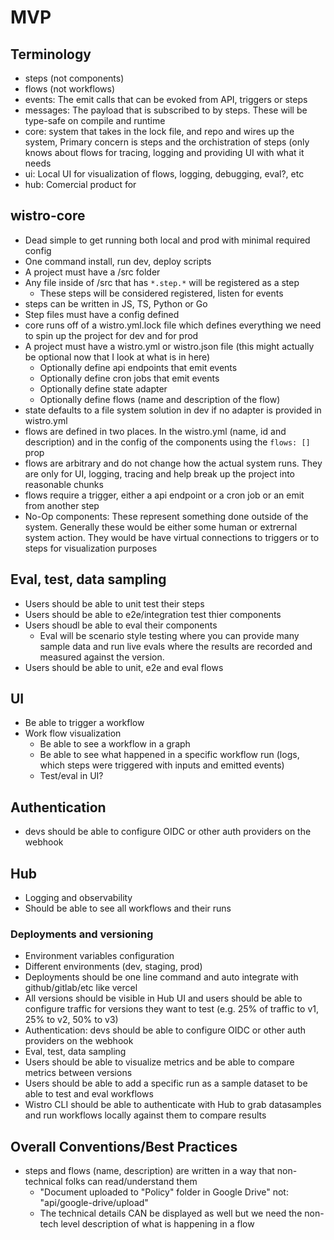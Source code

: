 # MVP

## Terminology

- steps (not components)
- flows (not workflows)
- events: The emit calls that can be evoked from API, triggers or steps
- messages: The payload that is subscribed to by steps. These will be type-safe on compile and runtime
- core: system that takes in the lock file, and repo and wires up the system, Primary concern is steps and the orchistration of steps (only knows about flows for tracing, logging and providing UI with what it needs
- ui: Local UI for visualization of flows, logging, debugging, eval?, etc
- hub: Comercial product for

## wistro-core

- Dead simple to get running both local and prod with minimal required config
- One command install, run dev, deploy scripts
- A project must have a /src folder
- Any file inside of /src that has `*.step.*` will be registered as a step
  - These steps will be considered registered, listen for events
- steps can be written in JS, TS, Python or Go
- Step files must have a config defined
- core runs off of a wistro.yml.lock file which defines everything we need to spin up the project for dev and for prod
- A project must have a wistro.yml or wistro.json file (this might actually be optional now that I look at what is in here)
  - Optionally define api endpoints that emit events
  - Optionally define cron jobs that emit events
  - Optionally define state adapter
  - Optionally define flows (name and description of the flow)
- state defaults to a file system solution in dev if no adapter is provided in wistro.yml
- flows are defined in two places. In the wistro.yml (name, id and description) and in the config of the components using the `flows: []` prop
- flows are arbitrary and do not change how the actual system runs. They are only for UI, logging, tracing and help break up the project into reasonable chunks
- flows require a trigger, either a api endpoint or a cron job or an emit from another step
- No-Op components: These represent something done outside of the system. Generally these would be either some human or extrernal system action. They would be have virtual connections to triggers or to steps for visualization purposes

## Eval, test, data sampling

- Users should be able to unit test their steps
- Users should be able to e2e/integration test thier components
- Users shoudl be able to eval their components
  - Eval will be scenario style testing where you can provide many sample data and run live evals where the results are recorded and measured against the version.
- Users should be able to unit, e2e and eval flows

## UI

- Be able to trigger a workflow
- Work flow visualization
  - Be able to see a workflow in a graph
  - Be able to see what happened in a specific workflow run (logs, which steps were triggered with inputs and emitted events)
  - Test/eval in UI?

## Authentication

- devs should be able to configure OIDC or other auth providers on the webhook

## Hub

- Logging and observability
- Should be able to see all workflows and their runs

### Deployments and versioning

- Environment variables configuration
- Different environments (dev, staging, prod)
- Deployments should be one line command and auto integrate with github/gitlab/etc like vercel
- All versions should be visible in Hub UI and users should be able to configure traffic for versions they want to test (e.g. 25% of traffic to v1, 25% to v2, 50% to v3)
- Authentication: devs should be able to configure OIDC or other auth providers on the webhook
- Eval, test, data sampling
- Users should be able to visualize metrics and be able to compare metrics between versions
- Users should be able to add a specific run as a sample dataset to be able to test and eval workflows
- Wistro CLI should be able to authenticate with Hub to grab datasamples and run workflows locally against them to compare results

## Overall Conventions/Best Practices

- steps and flows (name, description) are written in a way that non-technical folks can read/understand them
  - "Document uploaded to "Policy" folder in Google Drive" not: "api/google-drive/upload"
  - The technical details CAN be displayed as well but we need the non-tech level description of what is happening in a flow
